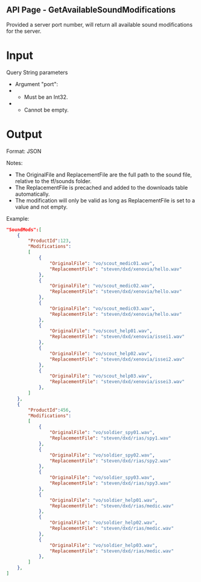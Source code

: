 ## API Page - GetAvailableSoundModifications ##

Provided a server port number, will return all available sound modifications for the server.

# Input 
Query String parameters

- Argument "port":
- - Must be an Int32. 
- - Cannot be empty.

# Output 
Format: JSON

Notes: 
- The OriginalFile and ReplacementFile are the full path to the sound file, relative to the tf/sounds folder.
- The ReplacementFile is precached and added to the downloads table automatically.
- The modification will only be valid as long as ReplacementFile is set to a value and not empty.

Example: 
```json
"SoundMods":[
	{ 
		"ProductId":123, 
		"Modifications":
		[
			{
				"OriginalFile": "vo/scout_medic01.wav",
				"ReplacementFile": "steven/dxd/xenovia/hello.wav"
			},
			{
				"OriginalFile": "vo/scout_medic02.wav",
				"ReplacementFile": "steven/dxd/xenovia/hello.wav"
			},
			{
				"OriginalFile": "vo/scout_medic03.wav",
				"ReplacementFile": "steven/dxd/xenovia/hello.wav"
			},
			{
				"OriginalFile": "vo/scout_help01.wav",
				"ReplacementFile": "steven/dxd/xenovia/issei1.wav"
			},
			{
				"OriginalFile": "vo/scout_help02.wav",
				"ReplacementFile": "steven/dxd/xenovia/issei2.wav"
			},
			{
				"OriginalFile": "vo/scout_help03.wav",
				"ReplacementFile": "steven/dxd/xenovia/issei3.wav"
			},
		]
	},
	{ 
		"ProductId":456, 
		"Modifications":
		[
			{
				"OriginalFile": "vo/soldier_spy01.wav",
				"ReplacementFile": "steven/dxd/rias/spy1.wav"
			},
			{
				"OriginalFile": "vo/soldier_spy02.wav",
				"ReplacementFile": "steven/dxd/rias/spy2.wav"
			},
			{
				"OriginalFile": "vo/soldier_spy03.wav",
				"ReplacementFile": "steven/dxd/rias/spy3.wav"
			},
			{
				"OriginalFile": "vo/soldier_help01.wav",
				"ReplacementFile": "steven/dxd/rias/medic.wav"
			},
			{
				"OriginalFile": "vo/soldier_help02.wav",
				"ReplacementFile": "steven/dxd/rias/medic.wav"
			},
			{
				"OriginalFile": "vo/soldier_help03.wav",
				"ReplacementFile": "steven/dxd/rias/medic.wav"
			},
		]
	},
]
```